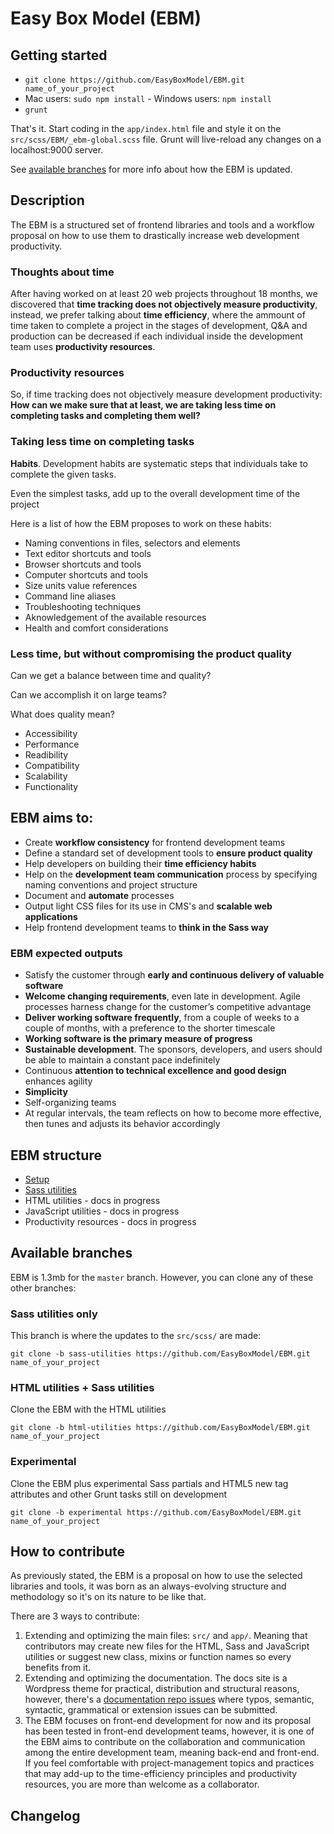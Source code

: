 # Easy Box Model (EBM)

## Getting started

- `git clone https://github.com/EasyBoxModel/EBM.git name_of_your_project`
- Mac users: `sudo npm install` - Windows users: `npm install`
- `grunt`

That's it. Start coding in the `app/index.html` file and style it on the `src/scss/EBM/_ebm-global.scss` file. Grunt will live-reload any changes on a localhost:9000 server. 

See [available branches](https://github.com/EasyBoxModel/EBM/tree/master#available-branches) for more info about how the EBM is updated.

## Description

The EBM is a structured set of frontend libraries and tools and a workflow proposal on how to use them to drastically increase web development productivity.

### Thoughts about time

After having worked on at least 20 web projects throughout 18 months, we discovered that __time tracking does not objectively measure productivity__, instead, we prefer talking about __time efficiency__, where the ammount of time taken to complete a project in the stages of development, Q&A and production can be decreased if each individual inside the development team uses __productivity resources__.

### Productivity resources

So, if time tracking does not objectively measure development productivity: __How can we make sure that at least, we are taking less time on completing tasks and completing them well?__


### Taking less time on completing tasks

__Habits__. Development habits are systematic steps that individuals take to complete the given tasks. 

Even the simplest tasks, add up to the overall development time of the project

Here is a list of how the EBM proposes to work on these habits:

- Naming conventions in files, selectors and elements
- Text editor shortcuts and tools
- Browser shortcuts and tools
- Computer shortcuts and tools
- Size units value references
- Command line aliases
- Troubleshooting techniques
- Aknowledgement of the available resources
- Health and comfort considerations


### Less time, but without compromising the product quality

Can we get a balance between time and quality? 

Can we accomplish it on large teams? 

What does quality mean?

- Accessibility
- Performance
- Readibility
- Compatibility
- Scalability
- Functionality

## EBM aims to:

- Create __workflow consistency__ for frontend development teams
- Define a standard set of development tools to __ensure product quality__
- Help developers on building their __time efficiency habits__
- Help on the __development team communication__ process by specifying naming conventions and project structure
- Document and __automate__ processes
- Output light CSS files for its use in CMS's and __scalable web applications__
- Help frontend development teams to __think in the Sass way__

### EBM expected outputs

- Satisfy the customer through __early and continuous delivery of valuable software__
- __Welcome changing requirements__, even late in development. Agile processes harness change for the customer’s competitive advantage
- __Deliver working software frequently__, from a couple of weeks to a couple of months, with a preference to the shorter timescale
- __Working software is the primary measure of progress__
- __Sustainable development__. The sponsors, developers, and users should be able to maintain a constant pace indefinitely
- Continuous __attention to technical excellence and good design__ enhances agility
- __Simplicity__
- Self-organizing teams
- At regular intervals, the team reflects on how to become more effective, then tunes and adjusts its behavior accordingly


## EBM structure

- [Setup](http://easyboxmodel.com/category/getting-started)
- [Sass utilities](http://easyboxmodel.com/category/utilities)
- HTML utilities - docs in progress
- JavaScript utilities - docs in progress
- Productivity resources - docs in progress

## Available branches

EBM is 1.3mb for the `master` branch. However, you can clone any of these other branches: 

### Sass utilities only
This branch is where the updates to the `src/scss/` are made:

`git clone -b sass-utilities https://github.com/EasyBoxModel/EBM.git name_of_your_project`

### HTML utilities + Sass utilities
Clone the EBM with the HTML utilities 

`git clone -b html-utilities https://github.com/EasyBoxModel/EBM.git name_of_your_project`

### Experimental
Clone the EBM plus experimental Sass partials and HTML5 new tag attributes and other Grunt tasks still on development

`git clone -b experimental https://github.com/EasyBoxModel/EBM.git name_of_your_project`

## How to contribute

As previously stated, the EBM is a proposal on how to use the selected libraries and tools, it was born as an always-evolving structure and methodology so it's on its nature to be like that. 

There are 3 ways to contribute:

1. Extending and optimizing the main files: `src/` and `app/`. Meaning that contributors may create new files for the HTML, Sass and JavaScript utilities or suggest new class, mixins or function names so every benefits from it.
2. Extending and optimizing the documentation. The docs site is a Wordpress theme for practical, distribution and structural reasons, however, there's a [documentation repo issues](https://github.com/EasyBoxModel/EBM.Docs/issues) where typos, semantic, syntactic, grammatical or extension issues can be submitted.
3. The EBM focuses on front-end development for now and its proposal has been tested in front-end development teams, however, it is one of the EBM aims to contribute on the collaboration and communication among the entire development team, meaning back-end and front-end. If you feel comfortable with project-management topics and practices that may add-up to the time-efficiency  principles and productivity resources, you are more than welcome as a collaborator. 


## Changelog